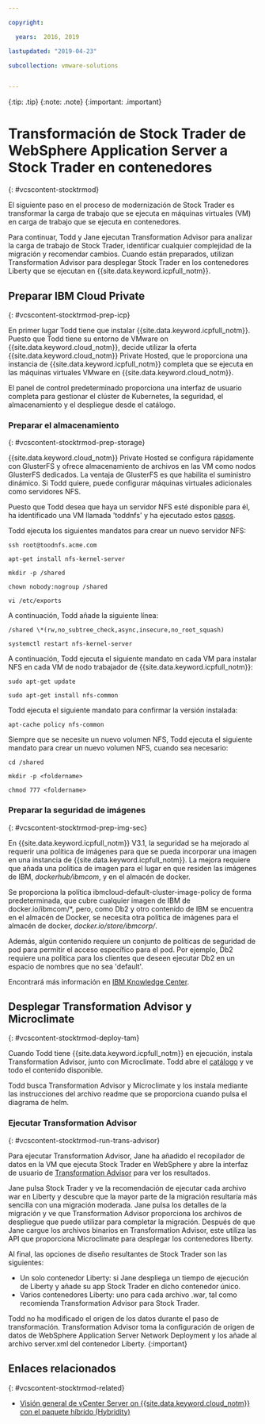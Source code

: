 ```yaml
---

copyright:

  years:  2016, 2019

lastupdated: "2019-04-23"

subcollection: vmware-solutions


---
```


{:tip: .tip}
{:note: .note}
{:important: .important}

# Transformación de Stock Trader de WebSphere Application Server a Stock Trader en contenedores
{: #vcscontent-stocktrmod}

El siguiente paso en el proceso de modernización de Stock Trader es transformar la carga de trabajo que se ejecuta en máquinas virtuales (VM) en carga de trabajo que se ejecuta en contenedores.

Para continuar, Todd y Jane ejecutan Transformation Advisor para analizar la carga de trabajo de Stock Trader, identificar cualquier complejidad de la migración y recomendar cambios. Cuando están preparados, utilizan Transformation Advisor para desplegar Stock Trader en los contenedores Liberty que se ejecutan en {{site.data.keyword.icpfull_notm}}.

## Preparar IBM Cloud Private
{: #vcscontent-stocktrmod-prep-icp}

En primer lugar Todd tiene que instalar {{site.data.keyword.icpfull_notm}}. Puesto que Todd tiene su entorno de VMware on {{site.data.keyword.cloud_notm}}, decide utilizar la oferta {{site.data.keyword.cloud_notm}} Private Hosted, que le proporciona una instancia de {{site.data.keyword.icpfull_notm}} completa que se ejecuta en las máquinas virtuales VMware en {{site.data.keyword.cloud_notm}}.

El panel de control predeterminado proporciona una interfaz de usuario completa para gestionar el clúster de Kubernetes, la seguridad, el almacenamiento y el despliegue desde el catálogo.

### Preparar el almacenamiento
{: #vcscontent-stocktrmod-prep-storage}

{{site.data.keyword.cloud_notm}} Private Hosted se configura rápidamente con GlusterFS y ofrece almacenamiento de archivos en las VM como nodos GlusterFS dedicados. La ventaja de GlusterFS es que habilita el suministro dinámico. Si Todd quiere, puede configurar máquinas virtuales adicionales como servidores NFS.

Puesto que Todd desea que haya un servidor NFS esté disponible para él, ha identificado una VM llamada 'toddnfs' y ha ejecutado estos [pasos](https://help.ubuntu.com/community/SettingUpNFSHowTo).

Todd ejecuta los siguientes mandatos para crear un nuevo servidor NFS:

`ssh root@toodnfs.acme.com`

`apt-get install nfs-kernel-server`

`mkdir -p /shared`

`chown nobody:nogroup /shared`

`vi /etc/exports`

A continuación, Todd añade la siguiente línea:

`/shared \*(rw,no_subtree_check,async,insecure,no_root_squash)`

`systemctl restart nfs-kernel-server`

A continuación, Todd ejecuta el siguiente mandato en cada VM para instalar NFS en cada VM de nodo trabajador de {{site.data.keyword.icpfull_notm}}:

`sudo apt-get update`

`sudo apt-get install nfs-common`

Todd ejecuta el siguiente mandato para confirmar la versión instalada:

`apt-cache policy nfs-common`

Siempre que se necesite un nuevo volumen NFS, Todd ejecuta el siguiente mandato para crear un nuevo volumen NFS, cuando sea necesario:

`cd /shared`

`mkdir -p <foldername>`

`chmod 777 <foldername>`

### Preparar la seguridad de imágenes
{: #vcscontent-stocktrmod-prep-img-sec}

En {{site.data.keyword.icpfull_notm}} V3.1, la seguridad se ha mejorado al requerir una política de imágenes para que se pueda incorporar una imagen en una instancia de {{site.data.keyword.icpfull_notm}}. La mejora requiere que añada una política de imagen para el lugar en que residen las imágenes de IBM, *dockerhub/ibmcom*, y en el almacén de docker.

Se proporciona la política ibmcloud-default-cluster-image-policy de forma predeterminada, que cubre cualquier imagen de IBM de docker.io/ibmcom/\*, pero, como Db2 y otro contenido de IBM se encuentra en el almacén de Docker, se necesita otra política de imágenes para el almacén de docker, *docker.io/store/ibmcorp/*.

Además, algún contenido requiere un conjunto de políticas de seguridad de pod para permitir el acceso específico para el pod. Por ejemplo, Db2 requiere una política para los clientes que deseen ejecutar Db2 en un espacio de nombres que no sea 'default'.

Encontrará más información en [IBM Knowledge
Center](https://www.ibm.com/support/knowledgecenter/SSBS6K_3.1.0/manage_cluster/enable_pod_security.html).

## Desplegar Transformation Advisor y Microclimate
{: #vcscontent-stocktrmod-deploy-tam}

Cuando Todd tiene {{site.data.keyword.icpfull_notm}} en ejecución, instala Transformation Advisor, junto con Microclimate. Todd abre el [catálogo](https://www.ibm.com/cloud/private/architecture) y ve todo el contenido disponible.

Todd busca Transformation Advisor y Microclimate y los instala mediante las instrucciones del archivo readme que se proporciona cuando pulsa el diagrama de helm.

### Ejecutar Transformation Advisor
{: #vcscontent-stocktrmod-run-trans-advisor}

Para ejecutar Transformation Advisor, Jane ha añadido el recopilador de datos en la VM que ejecuta Stock Trader en WebSphere y abre la interfaz de usuario de [Transformation
Advisor](https://developer.ibm.com/recipes/tutorials/using-the-transformation-advisor-on-ibm-cloud-private/) para ver los resultados.

Jane pulsa Stock Trader y ve la recomendación de ejecutar cada archivo war en Liberty y descubre que la mayor parte de la migración resultaría más sencilla con una migración moderada. Jane pulsa los detalles de la migración y ve que Transformation Advisor proporciona los archivos de despliegue que puede utilizar para completar la migración. Después de que Jane cargue los archivos binarios en Transformation Advisor, este utiliza las API que proporciona Microclimate para desplegar los contenedores liberty.

Al final, las opciones de diseño resultantes de Stock Trader son las siguientes:
* Un solo contenedor Liberty: si Jane despliega un tiempo de ejecución de Liberty y añade su app Stock Trader en dicho contenedor único.
* Varios contenedores Liberty: uno para cada archivo .war, tal como recomienda Transformation Advisor para Stock Trader.

Todd no ha modificado el origen de los datos durante el paso de transformación. Transformation Advisor toma la configuración de origen de datos de WebSphere Application Server Network Deployment y los añade al archivo server.xml del contenedor Liberty.
{:important}

## Enlaces relacionados
{: #vcscontent-stocktrmod-related}

* [Visión general de vCenter Server on {{site.data.keyword.cloud_notm}} con el paquete híbrido (Hybridity)](/docs/services/vmwaresolutions/archiref/vcs?topic=vmware-solutions-vcs-hybridity-intro)
